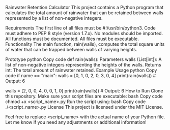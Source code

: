 Rainwater Retention Calculator This project contains a Python program that calculates the total amount of rainwater that can be retained between walls represented by a list of non-negative integers.

Requirements The first line of all files must be #!/usr/bin/python3. Code must adhere to PEP 8 style (version 1.7.x). No modules should be imported. All functions must be documented. All files must be executable. Functionality The main function, rain(walls), computes the total square units of water that can be trapped between walls of varying heights.

Prototype python Copy code def rain(walls): Parameters walls (List[int]): A list of non-negative integers representing the heights of the walls. Returns int: The total amount of rainwater retained. Example Usage python Copy code if name == "main": walls = [0, 1, 0, 2, 0, 3, 0, 4] print(rain(walls)) # Output: 6

walls = [2, 0, 0, 4, 0, 0, 1, 0] print(rain(walls)) # Output: 6 How to Run Clone this repository. Make sure your script files are executable: bash Copy code chmod +x <script_name>.py Run the script using: bash Copy code ./<script_name>.py License This project is licensed under the MIT License.

Feel free to replace <script_name> with the actual name of your Python file. Let me know if you need any adjustments or additional information!

